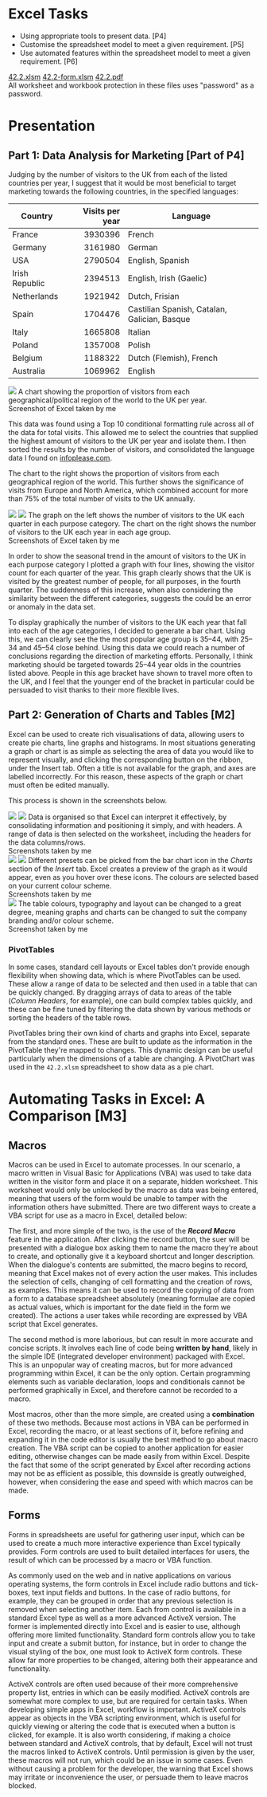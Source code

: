 # Excel Tasks

* Using appropriate tools to present data. [P4]
* Customise the spreadsheet model to meet a given requirement. [P5]
* Use automated features within the spreadsheet model to meet a given requirement. [P6]

<div class="f">
	<a href="/btec/file/office/42.2.xlsm">42.2.xlsm</a>
	<a href="/btec/file/office/42.2-form.xlsm">42.2-form.xlsm</a>
	<a href="/btec/file/office/42.2.pdf">42.2.pdf</a>
</div>

<div class="n">All worksheet and workbook protection in these files uses "password" as a password.</div>

# Presentation

## Part 1: Data Analysis for Marketing [Part of P4]

Judging by the number of visitors to the UK from each of the listed countries per year, I suggest that it would be most beneficial to target marketing towards the following countries, in the specified languages:

| Country			| Visits per year	| Language											
|-------------------|------------------:| --------
| France			| 3930396			| French
| Germany			| 3161980			| German
| USA				| 2790504			| English, Spanish
| Irish Republic	| 2394513			| English, Irish (Gaelic)
| Netherlands		| 1921942			| Dutch, Frisian
| Spain				| 1704476			| Castilian Spanish, Catalan, Galician, Basque
| Italy				| 1665808			| Italian
| Poland			| 1357008			| Polish
| Belgium			| 1188322			| Dutch (Flemish), French
| Australia			| 1069962			| English

<div class="i r">
	<img src="/btec/img/42.2.3.png">
	A chart showing the proportion of visitors from each geographical/political region of the world to the UK per year.
	<div>Screenshot of Excel taken by me</div>
</div>

This data was found using a Top 10 conditional formatting rule across all of the data for total visits. This allowed me to select the countries that supplied the highest amount of visitors to the UK per year and isolate them. I then sorted the results by the number of visitors, and consolidated the language data I found on [infoplease.com](http://www.infoplease.com/ipa/A0855611.html).

The chart to the right shows the proportion of visitors from each geographical region of the world. This further shows the significance of visits from Europe and North America, which combined account for more than 75% of the total number of visits to the UK annually.

<div class="i h">
	<img src="/btec/img/42.2.1.png">
	<img src="/btec/img/42.2.2.png">
	The graph on the left shows the number of visitors to the UK each quarter in each purpose category. The chart on the right shows the number of visitors to the UK each year in each age group.
	<div>Screenshots of Excel taken by me</div>
</div>

In order to show the seasonal trend in the amount of visitors to the UK in each purpose category I plotted a graph with four lines, showing the visitor count for each quarter of the year. This graph clearly shows that the UK is visited by the greatest number of people, for all purposes, in the fourth quarter. The suddenness of this increase, when also considering the similarity between the different categories, suggests the could be an error or anomaly in the data set.

To display graphically the number of visitors to the UK each year that fall into each of the age categories, I decided to generate a bar chart. Using this, we can clearly see the the most popular age group is 35&ndash;44, with 25&ndash;34 and 45&ndash;54 close behind. Using this data we could reach a number of conclusions regarding the direction of marketing efforts. Personally, I think marketing should be targeted towards 25&ndash;44 year olds in the countries listed above. People in this age bracket have shown to travel more often to the UK, and I feel that the younger end of the bracket in particular could be persuaded to visit thanks to their more flexible lives.

## Part 2: Generation of Charts and Tables [M2]

Excel can be used to create rich visualisations of data, allowing users to create pie charts, line graphs and histograms. In most situations generating a graph or chart is as simple as selecting the area of data you would like to represent visually, and clicking the corresponding button on the ribbon, under the Insert tab. Often a title is not available for the graph, and axes are labelled incorrectly. For this reason, these aspects of the graph or chart must often be edited manually.

This process is shown in the screenshots below.

<div class="i h">
	<img src="/btec/img/42.2.4.png">
	<img src="/btec/img/42.2.5.png">
	Data is organised so that Excel can interpret it effectively, by consolidating information and positioning it simply, and with headers. A range of data is then selected on the worksheet, including the headers for the data columns/rows.
	<div>Screenshots taken by me</div>
</div>

<div class="i h">
	<img src="/btec/img/42.2.6.png">
	<img src="/btec/img/42.2.7.png">
	Different presets can be picked from the bar chart icon in the <em>Charts</em> section of the <em>Insert</em> tab. Excel creates a preview of the graph as it would appear, even as you hover over these icons. The colours are selected based on your current colour scheme.
	<div>Screenshots taken by me</div>
</div>

<div class="i">
	<img src="/btec/img/42.2.8.png">
	The table colours, typography and layout can be changed to a great degree, meaning graphs and charts can be changed to suit the company branding and/or colour scheme.
	<div>Screenshot taken by me</div>
</div>

### PivotTables

In some cases, standard cell layouts or Excel tables don't provide enough flexibility when showing data, which is where PivotTables can be used. These allow a range of data to be selected and then used in a table that can be quickly changed. By dragging arrays of data to areas of the table (*Column Headers*, for example), one can build complex tables quickly, and these can be fine tuned by filtering the data shown by various methods or sorting the headers of the table rows.

PivotTables bring their own kind of charts and graphs into Excel, separate from the standard ones. These are built to update as the information in the PivotTable they're mapped to changes. This dynamic design can be useful particularly when the dimensions of a table are changing. A PivotChart was used in the `42.2.xlsm` spreadsheet to show data as a pie chart.

# Automating Tasks in Excel: A Comparison [M3]

## Macros

Macros can be used in Excel to automate processes. In our scenario, a macro written in Visual Basic for Applications (VBA) was used to take data written in the visitor form and place it on a separate, hidden worksheet. This worksheet would only be unlocked by the macro as data was being entered, meaning that users of the form would be unable to tamper with the information others have submitted. There are two different ways to create a VBA script for use as a macro in Excel, detailed below:

The first, and more simple of the two, is the use of the ***Record Macro*** feature in the application. After clicking the record button, the suer will be presented with a dialogue box asking them to name the macro they're about to create, and optionally give it a keyboard shortcut and longer description. When the dialogue's contents are submitted, the macro begins to record, meaning that Excel makes not of every action the user makes. This includes the selection of cells, changing of cell formatting and the creation of rows, as examples. This means it can be used to record the copying of data from a form to a database spreadsheet absolutely (meaning formulae are copied as actual values, which is important for the date field in the form we created). The actions a user takes while recording are expressed by VBA script that Excel generates.

The second method is more laborious, but can result in more accurate and concise scripts. It involves each line of code being **written by hand**, likely in the simple IDE (integrated developer environment) packaged with Excel. This is an unpopular way of creating macros, but for more advanced programming within Excel, it can be the only option. Certain programming elements such as variable declaration, loops and conditionals cannot be performed graphically in Excel, and therefore cannot be recorded to a macro.

Most macros, other than the more simple, are created using a **combination** of these two methods. Because most actions in VBA can be performed in Excel, recording the macro, or at least sections of it, before refining and expanding it in the code editor is usually the best method to go about macro creation. The VBA script can be copied to another application for easier editing, otherwise changes can be made easily from within Excel. Despite the fact that some of the script generated by Excel after recording actions may not be as efficient as possible, this downside is greatly outweighed, however, when considering the ease and speed with which macros can be made.

## Forms

Forms in spreadsheets are useful for gathering user input, which can be used to create a much more interactive experience than Excel typically provides. Form controls are used to built detailed interfaces for users, the result of which can be processed by a macro or VBA function.

As commonly used on the web and in native applications on various operating systems, the form controls in Excel include radio buttons and tick-boxes, text input fields and buttons. In the case of radio buttons, for example, they can be grouped in order that any previous selection is removed when selecting another item. Each from control is available in a standard Excel type as well as a more advanced ActiveX version. The former is implemented directly into Excel and is easier to use, although offering more limited functionality. Standard form controls allow you to take input and create a submit button, for instance, but in order to change the visual styling of the box, one must look to ActiveX form controls. These allow far more properties to be changed, altering both their appearance and functionality.

ActiveX controls are often used because of their more comprehensive property list, entries in which can be easily modified. ActiveX controls are somewhat more complex to use, but are required for certain tasks. When developing simple apps in Excel, workflow is important. ActiveX controls appear as objects in the VBA scripting environment, which is useful for quickly viewing or altering the code that is executed when a button is clicked, for example. It is also worth considering, if making a choice between standard and ActiveX controls, that by default, Excel will not trust the macros linked to ActiveX controls. Until permission is given by the user, these macros will not run, which could be an issue in some cases. Even without causing a problem for the developer, the warning that Excel shows may irritate or inconvenience the user, or persuade them to leave macros blocked.